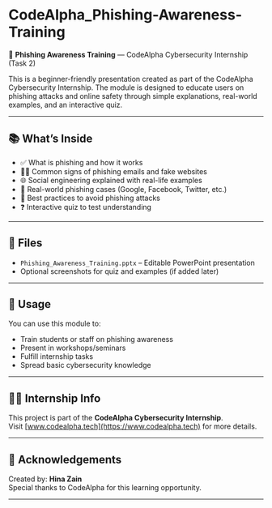 # CodeAlpha_Phishing-Awareness-Training

🚨 **Phishing Awareness Training** — CodeAlpha Cybersecurity Internship (Task 2)

This is a beginner-friendly presentation created as part of the CodeAlpha Cybersecurity Internship. The module is designed to educate users on phishing attacks and online safety through simple explanations, real-world examples, and an interactive quiz.

---

## 📚 What’s Inside

- ✅ What is phishing and how it works  
- 🕵️‍♂️ Common signs of phishing emails and fake websites  
- 🌐 Social engineering explained with real-life examples  
- 🧠 Real-world phishing cases (Google, Facebook, Twitter, etc.)  
- 🔐 Best practices to avoid phishing attacks  
- ❓ Interactive quiz to test understanding

---

## 📂 Files

- `Phishing_Awareness_Training.pptx` – Editable PowerPoint presentation
- Optional screenshots for quiz and examples (if added later)

---

## 📌 Usage

You can use this module to:
- Train students or staff on phishing awareness  
- Present in workshops/seminars  
- Fulfill internship tasks  
- Spread basic cybersecurity knowledge

---

## 🧑‍💻 Internship Info

This project is part of the **CodeAlpha Cybersecurity Internship**.  
Visit [www.codealpha.tech](https://www.codealpha.tech) for more details.

---

## 🙌 Acknowledgements

Created by: **Hina Zain**  
Special thanks to CodeAlpha for this learning opportunity.

---

